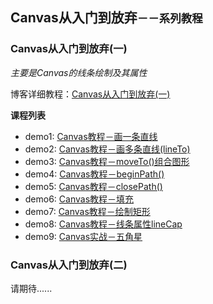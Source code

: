 ## Canvas从入门到放弃<small>－－系列教程</small>

### Canvas从入门到放弃(一)
*主要是Canvas的线条绘制及其属性*

博客详细教程：[Canvas从入门到放弃(一)]()


**课程列表**

* demo1: [Canvas教程－画一条直线](https://github.com/AmberYLopez-demos/Canvas-Lessons/blob/master/Lesson1/demo1.html)
* demo2: [Canvas教程－画多条直线(lineTo)](https://github.com/AmberYLopez-demos/Canvas-Lessons/blob/master/Lesson1/demo2.html)
* demo3: [Canvas教程－moveTo()组合图形](https://github.com/AmberYLopez-demos/Canvas-Lessons/blob/master/Lesson1/demo3.html)
* demo4: [Canvas教程－beginPath()](https://github.com/AmberYLopez-demos/Canvas-Lessons/blob/master/Lesson1/demo4.html)
* demo5: [Canvas教程－closePath()](https://github.com/AmberYLopez-demos/Canvas-Lessons/blob/master/Lesson1/demo5.html)
* demo6: [Canvas教程－填充](https://github.com/AmberYLopez-demos/Canvas-Lessons/blob/master/Lesson1/demo6.html)
* demo7: [Canvas教程－绘制矩形](https://github.com/AmberYLopez-demos/Canvas-Lessons/blob/master/Lesson1/demo7.html)
* demo8: [Canvas教程－线条属性lineCap](https://github.com/AmberYLopez-demos/Canvas-Lessons/blob/master/Lesson1/demo8.html)
* demo9: [Canvas实战－五角星](https://github.com/AmberYLopez-demos/Canvas-Lessons/blob/master/Lesson1/demo9.html)


### Canvas从入门到放弃(二)
请期待......